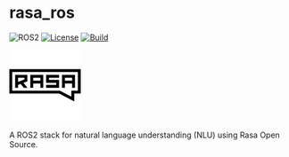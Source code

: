 # rasa_ros
![ROS2](https://img.shields.io/badge/ros2-jazzy-blue?logo=ros&logoColor=white)
[![License](https://img.shields.io/badge/License-Apache%202.0-green.svg)](https://opensource.org/licenses/Apache-2.0)
[![Build](https://github.com/grupo-avispa/rasa_ros/actions/workflows/build.yml/badge.svg?branch=main)](https://github.com/grupo-avispa/rasa_ros/actions/workflows/build.yml)


![Rasa](./doc/rasa_logo.png)

A ROS2 stack for natural language understanding (NLU) using Rasa Open Source.
